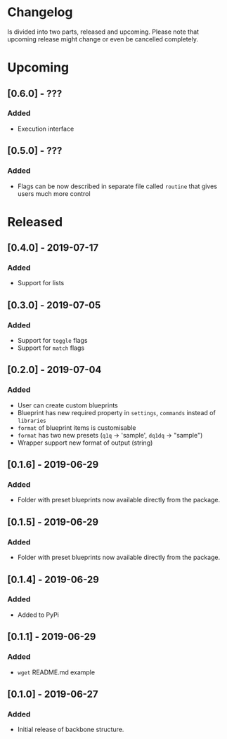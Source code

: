 # Changelog

Is divided into two parts, released and upcoming. Please note that upcoming release might change
or even be cancelled completely.

<!---
## [0.1.5] - 2019-06-29
### Added
- This CHANGELOG file to hopefully serve as an evolving example of a
  standardized open source project CHANGELOG.
- CNAME file to enable GitHub Pages custom domain
- README now contains answers to common questions about CHANGELOGs
- Good examples and basic guidelines, including proper date formatting.
- Counter-examples: "What makes unicorns cry?"

### Changed
- Start using "changelog" over "change log" since it's the common usage.
- Start versioning based on the current English version at 0.3.0 to help
translation authors keep things up-to-date.
- Rewrite "What makes unicorns cry?" section.
- Rewrite "Ignoring Deprecations" sub-section to clarify the ideal
  scenario.
- Improve "Commit log diffs" sub-section to further argument against
  them.
- Merge "Why can’t people just use a git log diff?" with "Commit log
  diffs"
- Fix typos in Simplified Chinese and Traditional Chinese translations.
- Fix typos in Brazilian Portuguese translation.
- Fix typos in Turkish translation.
- Fix typos in Czech translation.
- Fix typos in Swedish translation.
- Improve phrasing in French translation.
- Fix phrasing and spelling in German translation.

### Removed
- Section about "changelog" vs "CHANGELOG". --->

# Upcoming

## [0.6.0] - ???
### Added
- Execution interface

## [0.5.0] - ???
### Added
- Flags can be now described in separate file called `routine` that gives users much more control

# Released

## [0.4.0] - 2019-07-17
### Added
- Support for lists

## [0.3.0] - 2019-07-05
### Added
- Support for `toggle` flags
- Support for `match` flags

## [0.2.0] - 2019-07-04
### Added
- User can create custom blueprints
- Blueprint has new required property in `settings`, `commands` instead of `libraries`
- `format` of blueprint items is customisable
- `format` has two new presets (`q1q` -> 'sample', `dq1dq` -> "sample")
- Wrapper support new format of output (string)


## [0.1.6] - 2019-06-29
### Added
- Folder with preset blueprints now available directly from the package.

## [0.1.5] - 2019-06-29
### Added
- Folder with preset blueprints now available directly from the package.

## [0.1.4] - 2019-06-29
### Added
- Added to PyPi 

## [0.1.1] - 2019-06-29
### Added
- `wget` README.md example

## [0.1.0] - 2019-06-27
### Added
- Initial release of backbone structure.